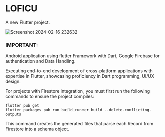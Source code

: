 # LOFICU

A new Flutter project.

![Screenshot 2024-02-16 232632](https://github.com/Deepakshandilya/LOFI-CU/assets/103075634/a3d85283-4d54-40d4-9c29-2519ce955562)


### IMPORTANT:
Android application using flutter Framework with Dart, Google Firebase for authentication and Data Handling.

Executing end-to-end development of cross-platform applications with expertise in Flutter, showcasing proficiency in Dart programming, UI/UX design.

For projects with Firestore integration, you must first run the following commands to ensure the project compiles:

```
flutter pub get
flutter packages pub run build_runner build --delete-conflicting-outputs
```

This command creates the generated files that parse each Record from Firestore into a schema object.


